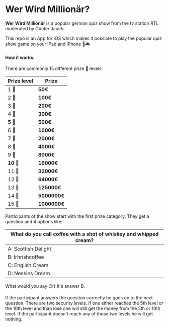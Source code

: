 # Wer Wird Millionär? 

**Wer Wird Millionär** is a popular german quiz show from the tv station RTL moderated by Günter Jauch.

This repo is an App for iOS which makes it possible to play the popular quiz show game on your iPad and iPhone 📱🎮

#### How it works:
There are commonly 15 different prize 🏅 levels:

|Prize level    |    Prize    |
|---------------|-------------|
| 1 🏅		      | **50€**     |
| 2 🏅 	      | **100€**    |
| 3 🏅          | **200€**    |
| 4 🏅          | **300€**    |
| **5** 🏅      | **500€**    |
| 6 🏅          | **1000€**   |
| 7 🏅          | **2000€**   |
| 8 🏅          | **4000€**   |
| 9 🏅          | **8000€**   |
| **10** 🏅     | **16000€**  |
| 11 🏅         | **32000€**  |
| 12 🏅         | **64000€**  |
| 13 🏅         | **125000€** |
| 14 🏅         | **5000000€**|
| 15 🏅         | **1000000€**|

Participants of the show start with the first prize category. They get a question and 4 options like:

| What do you call coffee with a shot of whiskey and whipped cream? |
|-----------|
| A: Scottish Delight | 
| B: Irhrishcoffee | 
| C: English Cream |
| D: Nessies Dream |

What would you say 😉❓ It's answer B.

If the participant answers the question correctly he goes on to the next question. There are two security levels. If one either reaches the 5th level or the 10th level and than lose one will still get the money from the 5th or 10th level. If the participant doesn't reach any of those two levels he will get nothing.
